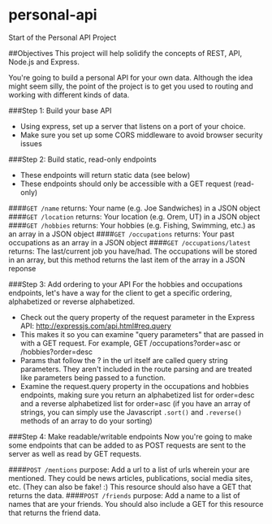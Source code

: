 personal-api
============

Start of the Personal API Project

##Objectives
This project will help solidify the concepts of REST, API, Node.js and Express. 

You're going to build a personal API for your own data. Although the idea might seem silly, the point of the project is to get you used to routing and working with different kinds of data.

###Step 1: Build your base API
* Using express, set up a server that listens on a port of your choice.
* Make sure you set up some CORS middleware to avoid browser security issues

###Step 2: Build static, read-only endpoints
* These endpoints will return static data (see below)
* These endpoints should only be accessible with a GET request (read-only)

####`GET /name`
returns: Your name (e.g. Joe Sandwiches) in a JSON object
####`GET /location`
returns: Your location (e.g. Orem, UT) in a JSON object
####`GET /hobbies`
returns: Your hobbies (e.g. Fishing, Swimming, etc.) as an array in a JSON object
####`GET /occupations`
returns: Your past occupations as an array in a JSON object
####`GET /occupations/latest`
returns: The last/current job you have/had. The occupations will be stored in an array, but this method returns the last item of the array in a JSON reponse

###Step 3: Add ordering to your API
For the hobbies and occupations endpoints, let's have a way for the client to get a specific ordering, alphabetized or reverse alphabetized.
* Check out the query property of the request parameter in the Express API: http://expressjs.com/api.html#req.query
* This makes it so you can examine "query parameters" that are passed in with a GET request. For example, GET /occupations?order=asc or /hobbies?order=desc
* Params that follow the ? in the url itself are called query string parameters. They aren't included in the route parsing and are treated like parameters being passed to a function.
* Examine the request.query property in the occupations and hobbies endpoints, making sure you return an alphabetized list for order=desc and a reverse alphabetized list for order=asc (if you have an array of strings, you can simply use the Javascript `.sort()` and `.reverse()` methods of an array to do your sorting)

###Step 4: Make readable/writable endpoints
Now you're going to make some endpoints that can be added to as POST requests are sent to the server as well as read by GET requests.

####`POST /mentions`
purpose: Add a url to a list of urls wherein your are mentioned. They could be news articles, publications, social media sites, etc. (They can also be fake! :) This resource should also have a GET that returns the data.
####`POST /friends`
purpose: Add a name to a list of names that are your friends. You should also include a GET for this resource that returns the friend data.
